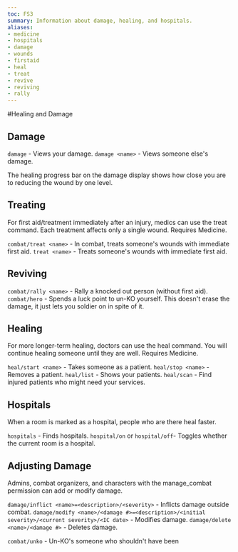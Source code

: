```yaml
---
toc: FS3
summary: Information about damage, healing, and hospitals.
aliases:
- medicine
- hospitals
- damage
- wounds
- firstaid
- heal
- treat
- revive
- reviving
- rally
---
```

#Healing and Damage

## Damage

`damage` - Views your damage.
`damage <name>` - Views someone else's damage.

The healing progress bar on the damage display shows how close you are to reducing the wound by one level.

## Treating

For first aid/treatment immediately after an injury, medics can use the treat command.  Each treatment affects only a single wound. Requires Medicine.

`combat/treat <name>` - In combat, treats someone's wounds with immediate first aid.
`treat <name>` - Treats someone's wounds with immediate first aid.

## Reviving
`combat/rally <name>` - Rally a knocked out person (without first aid).
`combat/hero` - Spends a luck point to un-KO yourself. This doesn't erase the damage, it just lets you soldier on in spite of it.


## Healing

For more longer-term healing, doctors can use the heal command. You will continue healing someone until they are well. Requires Medicine.

`heal/start <name>` - Takes someone as a patient.
`heal/stop <name>` - Removes a patient.
`heal/list` - Shows your patients.
`heal/scan` - Find injured patients who might need your services.

## Hospitals

When a room is marked as a hospital, people who are there heal faster.

`hospitals` - Finds hospitals.
`hospital/on` or `hospital/off`- Toggles whether the current room is a hospital.

## Adjusting Damage

Admins, combat organizers, and characters with the manage_combat permission can add or modify damage.

`damage/inflict <name>=<description>/<severity>` - Inflicts damage outside combat.
`damage/modify <name>/<damage #>=<description>/<initial severity>/<current severity>/<IC date>` - Modifies damage.
`damage/delete <name>/<damage #>` - Deletes damage.

`combat/unko` - Un-KO's someone who shouldn't have been
